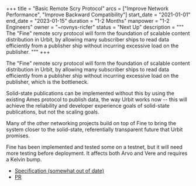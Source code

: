 +++
title = "Basic Remote Scry Protocol"
arcs = ["Improve Network Performance", "Improve Backward Compatibility"]
start_date = "2021-01-01"
end_date = "2023-01-15"
duration = "1-2 Months"
manpower = "1-2 Engineers"
owner = "~rovnys-ricfer"
status = "Next Up"
description = """
The "Fine" remote scry protocol will form the foundation of scalable content distribution in Urbit, by allowing many subscriber ships to read data efficiently from a publisher ship without incurring excessive load on the publisher.
"""
+++

The "Fine" remote scry protocol will form the foundation of scalable content distribution in Urbit, by allowing many subscriber ships to read data efficiently from a publisher ship without incurring excessive load on the publisher, which is the bottleneck.

Solid-state publications can be implemented without this by using the existing Ames protocol to publish data, the way Urbit works now -- this will achieve the reliability and developer experience goals of solid-state publications, but not the scaling goals.

Many of the other networking projects build on top of Fine to bring the system closer to the solid-state, referentially transparent future that Urbit promises.

Fine has been implemented and tested some on a testnet, but it will need more testing before deployment.  It affects both Arvo and Vere and requires a Kelvin bump.

- [Specification (somewhat out of date)](https://gist.github.com/belisarius222/d9a9c164817d3e8bbda3c45f7d2000b9)
- [PR](https://github.com/urbit/urbit/pull/5878)
